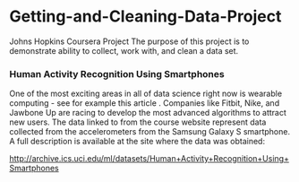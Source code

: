 # Getting-and-Cleaning-Data-Project
Johns Hopkins Coursera Project
The purpose of this project is to demonstrate  ability to collect, work with, and clean a data set.

### Human Activity Recognition Using Smartphones
One of the most exciting areas in all of data science right now is wearable computing - see for example this article . Companies like Fitbit, Nike, and Jawbone Up are racing to develop the most advanced algorithms to attract new users. The data linked to from the course website represent data collected from the accelerometers from the Samsung Galaxy S smartphone. A full description is available at the site where the data was obtained:

http://archive.ics.uci.edu/ml/datasets/Human+Activity+Recognition+Using+Smartphones




